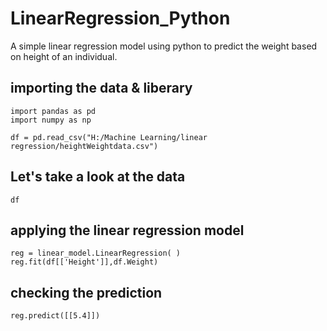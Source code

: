 # LinearRegression_Python
A simple linear regression model using python to predict the weight based on height of an individual.

## importing the data & liberary
```{python}
import pandas as pd
import numpy as np

df = pd.read_csv("H:/Machine Learning/linear regression/heightWeightdata.csv")
```

## Let's take a look at the data
```{python}
df
```

## applying the linear regression model
```{python}
reg = linear_model.LinearRegression( )
reg.fit(df[['Height']],df.Weight)
```

## checking the prediction
```{python}
reg.predict([[5.4]])
```
